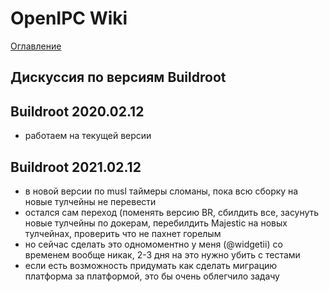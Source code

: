 # OpenIPC Wiki
[Оглавление](../index.md)

Дискуссия по версиям Buildroot
------------------------------


## Buildroot 2020.02.12

- работаем на текущей версии


## Buildroot 2021.02.12

- в новой версии по musl таймеры сломаны, пока всю сборку на новые тулчейны не перевести
- остался сам переход (поменять версию BR, сбилдить все, засунуть новые тулчейны по докерам, перебилдить Majestic на новых тулчейнах, проверить что не пахнет горелым
- но сейчас сделать это одномоментно у меня (@widgetii) со временем вообще никак, 2-3 дня на это нужно убить с тестами
- если есть возможность придумать как сделать миграцию платформа за платформой, это бы очень облегчило задачу

